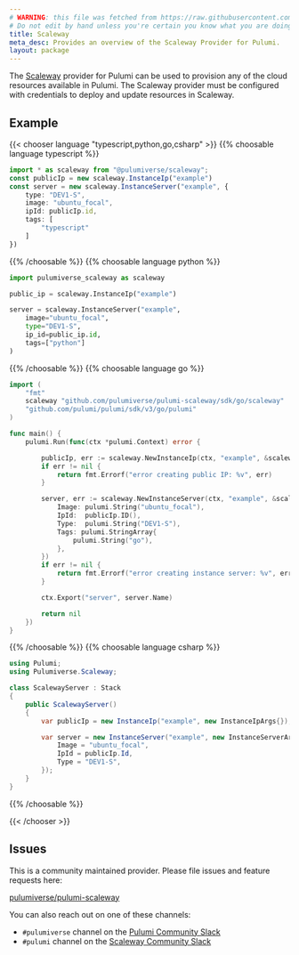 ```yaml
---
# WARNING: this file was fetched from https://raw.githubusercontent.com/pulumiverse/pulumi-scaleway/v1.27.1/docs/_index.md
# Do not edit by hand unless you're certain you know what you are doing!
title: Scaleway
meta_desc: Provides an overview of the Scaleway Provider for Pulumi.
layout: package
---
```


The [Scaleway](https://www.scaleway.com/) provider for Pulumi can be used to provision any of the cloud resources available in Pulumi.
The Scaleway provider must be configured with credentials to deploy and update resources in Scaleway.

## Example

{{< chooser language "typescript,python,go,csharp" >}}
{{% choosable language typescript %}}

```typescript
import * as scaleway from "@pulumiverse/scaleway";
const publicIp = new scaleway.InstanceIp("example")
const server = new scaleway.InstanceServer("example", {
    type: "DEV1-S",
    image: "ubuntu_focal",
    ipId: publicIp.id,
    tags: [
        "typescript"
    ]
})
```

{{% /choosable %}}
{{% choosable language python %}}

```python
import pulumiverse_scaleway as scaleway

public_ip = scaleway.InstanceIp("example")

server = scaleway.InstanceServer("example",
    image="ubuntu_focal",
    type="DEV1-S",
    ip_id=public_ip.id,
    tags=["python"]
)
```

{{% /choosable %}}
{{% choosable language go %}}

```go
import (
	"fmt"
	scaleway "github.com/pulumiverse/pulumi-scaleway/sdk/go/scaleway"
	"github.com/pulumi/pulumi/sdk/v3/go/pulumi"
)

func main() {
	pulumi.Run(func(ctx *pulumi.Context) error {

		publicIp, err := scaleway.NewInstanceIp(ctx, "example", &scaleway.InstanceIpArgs{})
		if err != nil {
			return fmt.Errorf("error creating public IP: %v", err)
		}

		server, err := scaleway.NewInstanceServer(ctx, "example", &scaleway.InstanceServerArgs{
			Image: pulumi.String("ubuntu_focal"),
			IpId:  publicIp.ID(),
			Type:  pulumi.String("DEV1-S"),
			Tags: pulumi.StringArray{
				pulumi.String("go"),
			},
		})
		if err != nil {
			return fmt.Errorf("error creating instance server: %v", err)
		}

		ctx.Export("server", server.Name)

		return nil
	})
}
```

{{% /choosable %}}
{{% choosable language csharp %}}

```csharp
using Pulumi;
using Pulumiverse.Scaleway;

class ScalewayServer : Stack
{
    public ScalewayServer()
    {
        var publicIp = new InstanceIp("example", new InstanceIpArgs{});

        var server = new InstanceServer("example", new InstanceServerArgs{
            Image = "ubuntu_focal",
            IpId = publicIp.Id,
            Type = "DEV1-S",
        });
    }
}
```

{{% /choosable %}}

{{< /chooser >}}

## Issues

This is a community maintained provider. Please file issues and feature requests here:

[pulumiverse/pulumi-scaleway](https://github.com/pulumiverse/pulumi-scaleway/issues)

You can also reach out on one of these channels:

* `#pulumiverse` channel on the [Pulumi Community Slack](https://slack.pulumi.com)
* `#pulumi` channel on the [Scaleway Community Slack](https://slack.scaleway.com)
